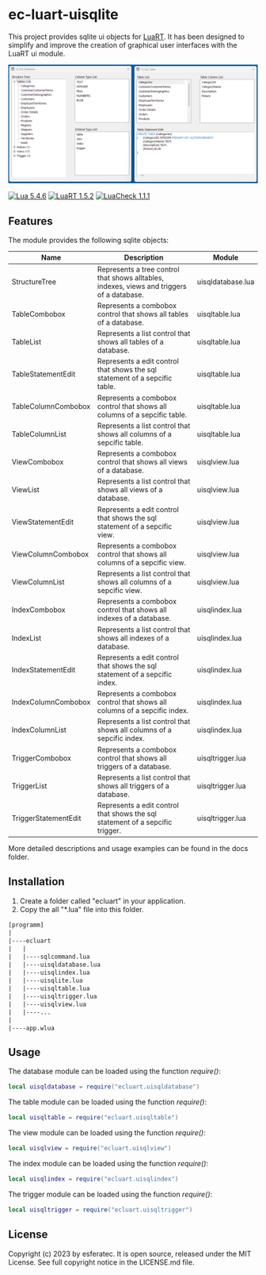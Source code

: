# ec-luart-uisqlite

This project provides sqlite ui objects for [LuaRT](https://www.luart.org/).
It has been designed to simplify and improve the creation of graphical user interfaces with the LuaRT ui module.

![example](/readme.png)

[![Lua 5.4.6](https://badgen.net/badge/Lua/5.4.6/yellow)](https://github.com/lua/lua)
[![LuaRT 1.5.2](https://badgen.net/badge/LuaRT/1.5.2/blue)](https://github.com/samyeyo/LuaRT)
[![LuaCheck 1.1.1](https://badgen.net/badge/LuaCheck/1.1.1/green)](https://github.com/lunarmodules/luacheck)

## Features

The module provides the following sqlite objects:

| Name | Description | Module |
| --- | --- | --- |
| StructureTree | Represents a tree control that shows alltables, indexes, views and triggers of a database. | uisqldatabase.lua
| TableCombobox | Represents a combobox control that shows all tables of a database. | uisqltable.lua
| TableList | Represents a list control that shows all tables of a database. | uisqltable.lua
| TableStatementEdit | Represents a edit control that shows the sql statement of a sepcific table. | uisqltable.lua
| TableColumnCombobox | Represents a combobox control that shows all columns of a sepcific table. | uisqltable.lua
| TableColumnList | Represents a list control that shows all columns of a sepcific table. | uisqltable.lua
| ViewCombobox | Represents a combobox control that shows all views of a database. | uisqlview.lua
| ViewList | Represents a list control that shows all views of a database. | uisqlview.lua
| ViewStatementEdit | Represents a edit control that shows the sql statement of a sepcific view. | uisqlview.lua
| ViewColumnCombobox | Represents a combobox control that shows all columns of a sepcific view. | uisqlview.lua
| ViewColumnList | Represents a list control that shows all columns of a sepcific view. | uisqlview.lua
| IndexCombobox | Represents a combobox control that shows all indexes of a database. | uisqlindex.lua
| IndexList | Represents a list control that shows all indexes of a database. | uisqlindex.lua
| IndexStatementEdit | Represents a edit control that shows the sql statement of a sepcific index. | uisqlindex.lua
| IndexColumnCombobox | Represents a combobox control that shows all columns of a sepcific index. | uisqlindex.lua
| IndexColumnList | Represents a list control that shows all columns of a sepcific index. | uisqlindex.lua
| TriggerCombobox | Represents a combobox control that shows all triggers of a database. | uisqltrigger.lua
| TriggerList | Represents a list control that shows all triggers of a database. | uisqltrigger.lua
| TriggerStatementEdit | Represents a edit control that shows the sql statement of a sepcific trigger. | uisqltrigger.lua

More detailed descriptions and usage examples can be found in the docs folder.

## Installation

1. Create a folder called "ecluart" in your application.
2. Copy the all "*.lua" file into this folder.

```text
[programm]
|
|----ecluart
|   |
|   |----sqlcommand.lua
|   |----uisqldatabase.lua
|   |----uisqlindex.lua
|   |----uisqlite.lua
|   |----uisqltable.lua
|   |----uisqltrigger.lua
|   |----uisqlview.lua
|   |----...
|
|----app.wlua
```

## Usage

The database module can be loaded using the function *require()*:

```lua
local uisqldatabase = require("ecluart.uisqldatabase") 
```

The table module can be loaded using the function *require()*:

```lua
local uisqltable = require("ecluart.uisqltable") 
```

The view module can be loaded using the function *require()*:

```lua
local uisqlview = require("ecluart.uisqlview") 
```

The index module can be loaded using the function *require()*:

```lua
local uisqlindex = require("ecluart.uisqlindex") 
```

The trigger module can be loaded using the function *require()*:

```lua
local uisqltrigger = require("ecluart.uisqltrigger") 
```

## License

Copyright (c) 2023 by esferatec.
It is open source, released under the MIT License.
See full copyright notice in the LICENSE.md file.

